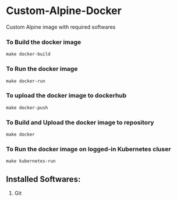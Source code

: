 # Custom-Alpine-Docker
Custom Alpine image with required softwares

### To Build the docker image 
`make docker-build`

### To Run the docker image 
`make docker-run`

### To upload the docker image to dockerhub
`make docker-push`

### To Build and Upload the docker image to repository 
`make docker`

### To Run the docker image on logged-in Kubernetes cluser
`make kubernetes-run`

## Installed Softwares:
1. Git

